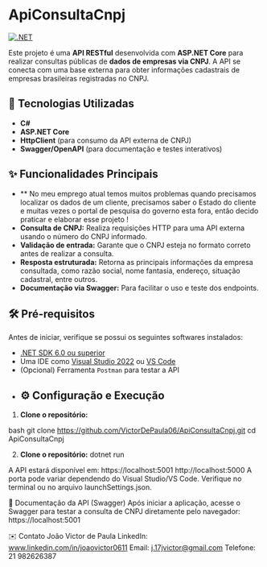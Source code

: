 # ApiConsultaCnpj

[![.NET](https://github.com/VictorDePaula06/ApiConsultaCnpj/actions/workflows/dotnet.yml/badge.svg)](https://github.com/VictorDePaula06/ApiConsultaCnpj/actions/workflows/dotnet.yml)

Este projeto é uma **API RESTful** desenvolvida com **ASP.NET Core** para realizar consultas públicas de **dados de empresas via CNPJ**. A API se conecta com uma base externa para obter informações cadastrais de empresas brasileiras registradas no CNPJ.

## 🚀 Tecnologias Utilizadas

* **C#**
* **ASP.NET Core**
* **HttpClient** (para consumo da API externa de CNPJ)
* **Swagger/OpenAPI** (para documentação e testes interativos)

## ✨ Funcionalidades Principais
* ** No meu emprego atual temos muitos problemas quando precisamos localizar os dados de um cliente, precisamos saber o Estado do cliente e muitas vezes o portal de pesquisa do governo esta fora, então decido praticar e elaborar esse projeto !
* **Consulta de CNPJ:** Realiza requisições HTTP para uma API externa usando o número do CNPJ informado.
* **Validação de entrada:** Garante que o CNPJ esteja no formato correto antes de realizar a consulta.
* **Resposta estruturada:** Retorna as principais informações da empresa consultada, como razão social, nome fantasia, endereço, situação cadastral, entre outros.
* **Documentação via Swagger:** Para facilitar o uso e teste dos endpoints.

## 🛠 Pré-requisitos

Antes de iniciar, verifique se possui os seguintes softwares instalados:

* [.NET SDK 6.0 ou superior](https://dotnet.microsoft.com/download)
* Uma IDE como [Visual Studio 2022](https://visualstudio.microsoft.com/vs/) ou [VS Code](https://code.visualstudio.com/)
* (Opcional) Ferramenta `Postman` para testar a API
* ## ⚙️ Configuração e Execução

1. **Clone o repositório:**

bash
git clone https://github.com/VictorDePaula06/ApiConsultaCnpj.git
cd ApiConsultaCnpj

2. **Clone o repositório:**
dotnet run

A API estará disponível em:
https://localhost:5001
http://localhost:5000
A porta pode variar dependendo do Visual Studio/VS Code. Verifique no terminal ou no arquivo launchSettings.json.

📄 Documentação da API (Swagger)
Após iniciar a aplicação, acesse o Swagger para testar a consulta de CNPJ diretamente pelo navegador:
https://localhost:5001

✉️ Contato
João Victor de Paula
LinkedIn: www.linkedin.com/in/joaovictor0611
Email: j.17jvictor@gmail.com
Telefone: 21 982626387 

